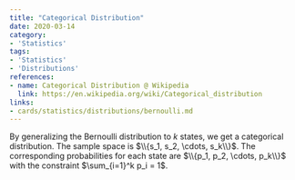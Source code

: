 ```yaml
---
title: "Categorical Distribution"
date: 2020-03-14
category:
- 'Statistics'
tags:
- 'Statistics'
- 'Distributions'
references:
- name: Categorical Distribution @ Wikipedia
  link: https://en.wikipedia.org/wiki/Categorical_distribution
links:
- cards/statistics/distributions/bernoulli.md
---
```


By generalizing the Bernoulli distribution to $k$ states, we get a categorical distribution. The sample space is $\\{s_1, s_2, \cdots, s_k\\}$. The corresponding probabilities for each state are $\\{p_1, p_2, \cdots, p_k\\}$ with the constraint $\sum_{i=1}^k p_i = 1$.

